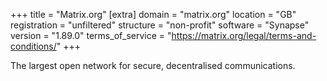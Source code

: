 +++
title = "Matrix.org"
[extra]
domain = "matrix.org"
location = "GB"
registration = "unfiltered"
structure = "non-profit"
software = "Synapse"
version = "1.89.0"
terms_of_service = "https://matrix.org/legal/terms-and-conditions/"
+++

The largest open network for secure, decentralised communications.
